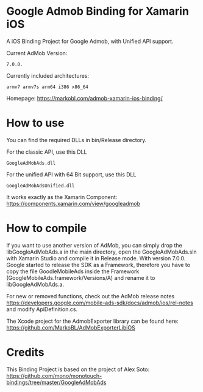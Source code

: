 Google Admob Binding for Xamarin iOS
====================================

A iOS Binding Project for Google Admob, with Unified API support.

Current AdMob Version: 
    
    7.0.0.

Currently included architectures: 
    
    armv7 armv7s arm64 i386 x86_64

Homepage: https://markobl.com/admob-xamarin-ios-binding/


How to use
==========

You can find the required DLLs in bin/Release directory.

For the classic API, use this DLL

    GoogleAdMobAds.dll

For the unified API with 64 Bit support, use this DLL

    GoogleAdMobAdsUnified.dll
    

It works exactly as the Xamarin Component: 
https://components.xamarin.com/view/googleadmob


How to compile
==============

If you want to use another version of AdMob, you can simply drop the libGoogleAdMobAds.a in the main directory, open the GoogleAdMobAds.sln with Xamarin Studio and compile it in Release mode.
With version 7.0.0. Google started to release the SDK as a Framework, therefore you have to copy the file GoodleMobileAds inside the Framework (GoogleMobileAds.framework/Versions/A) and rename it to libGoogleAdMobAds.a.

For new or removed functions, check out the AdMob release notes https://developers.google.com/mobile-ads-sdk/docs/admob/ios/rel-notes and modify ApiDefinition.cs.

The Xcode project for the AdmobExporter library can be found here: https://github.com/MarkoBL/AdMobExporterLibiOS

Credits
=======

This Binding Project is based on the project of Alex Soto: 
https://github.com/mono/monotouch-bindings/tree/master/GoogleAdMobAds

